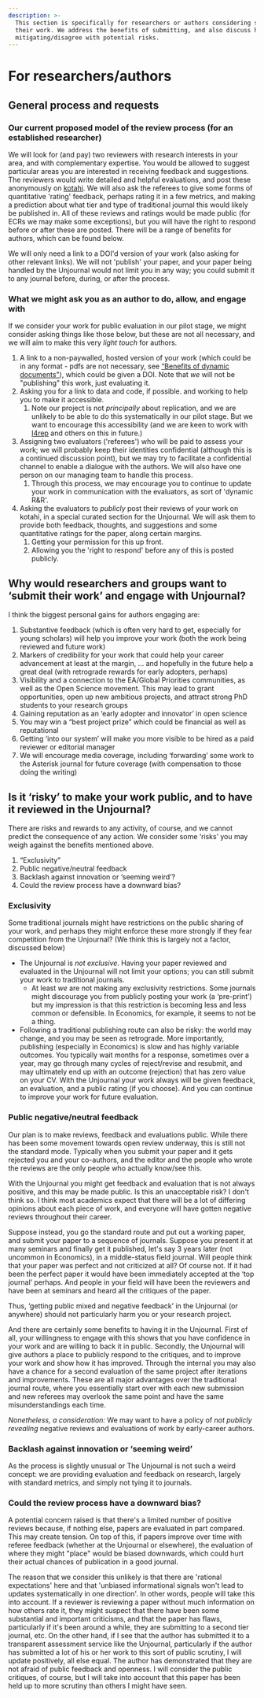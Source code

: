 ```yaml
---
description: >-
  This section is specifically for researchers or authors considering submitting
  their work. We address the benefits of submitting, and also discuss how we are
  mitigating/disagree with potential risks.
---
```


# For researchers/authors

## General process and requests

### Our current proposed model of the review process (for an established researcher)

We will look for (and pay) two reviewers with research interests in your area, and with complementary expertise. You would be allowed to suggest particular areas you are interested in receiving feedback and suggestions. The reviewers would write detailed and helpful evaluations, and post these anonymously on [kotahi](https://kotahi.community). We will also ask the referees to give some forms of quantitative 'rating' feedback, perhaps rating it in a few metrics, and making a prediction about what tier and type of traditional journal this would likely be published in. All of these reviews and ratings would be made public (for ECRs we may make some exceptions), but you will have the right to respond before or after these are posted. There will be a range of benefits for authors, which can be found below.

We will only need a link to a DOI'd version of your work (also asking for other relevant links). We will not 'publish' your paper, and your paper being handled by the Unjournal would not limit you in any way; you could submit it to any journal before, during, or after the process.

### What we **might ask you as an author to do, allow, and engage with**&#x20;

If we consider your work for public evaluation in our pilot stage, we might consider asking things like those below, but these are not all necessary, and we will aim to make this very _light touch_ for authors.&#x20;

1. A link to a non-paywalled, hosted version of your work (which could be in any format - pdfs are not necessary, see [“Benefits of dynamic documents"](https://effective-giving-marketing.gitbook.io/unjournal-x-ea-and-global-priorities-research/key-issues-explanations-faq/benefits-and-features/benefits-of-dynamic-documents)), which could be given a DOI. Note that _we_ will not be "publishing" this work, just evaluating it.&#x20;
2. Asking you for a link to data and code, if possible. and working to help you to make it accessible.&#x20;
   1. Note our project is not _principally_ about replication, and we are unlikely to be able to do this systematically in our pilot stage. But we want to encourage this accessibility (and we are keen to work with [I4rep](https://i4replication.org/people.html) and others on this in future.)&#x20;
3. Assigning two evaluators ('referees') who will be paid to assess your work; we will probably keep their identities confidential (although this is a continued discussion point), but we may try to facilitate a confidential channel to enable a dialogue with the authors. We will also have one person on our managing team to handle this process.&#x20;
   1. Through this process, we may encourage you to continue to update your work in communication with the evaluators, as sort of 'dynamic R\&R'.&#x20;
4. Asking the evaluators to _publicly_ post their reviews of your work on kotahi, in a special curated section for the Unjournal. We will ask them to provide both feedback, thoughts, and suggestions and some quantitative ratings for the paper, along certain margins.
   1. Getting your permission for this up front.&#x20;
   2. Allowing you the 'right to respond' before any of this is posted publicly.

## **Why would researchers and groups want to ‘submit their work’ and engage with Unjournal?**&#x20;

I think the biggest personal gains for authors engaging are:&#x20;

1. Substantive feedback (which is often very hard to get, especially for young scholars) will help you improve your work (both the work being reviewed and future work)&#x20;
2. Markers of credibility for your work that could help your career advancement at least at the margin, … and hopefully in the future help a great deal (with retrograde rewards for early adopters, perhaps)&#x20;
3. Visibility and a connection to the EA/Global Priorities communities, as well as the Open Science movement. This may lead to grant opportunities, open up new ambitious projects, and attract strong PhD students to your research groups
4. Gaining reputation as an ‘early adopter and innovator’ in open science&#x20;
5. You may win a “best project prize” which could be financial as well as reputational
6. Getting ‘into our system’ will make you more visible to be hired as a paid reviewer or editorial manager&#x20;
7. We will encourage media coverage, including ‘forwarding’ some work to the Asterisk journal for future coverage (with compensation to those doing the writing)

## **Is it ‘risky’ to make your work public, and to have it reviewed in the Unjournal?**&#x20;

There are risks and rewards to any activity, of course, and we cannot predict the consequence of any action. We consider some ‘risks’ you may weigh against the benefits mentioned above.

1. “Exclusivity”
2. Public negative/neutral feedback
3. Backlash against innovation or ‘seeming weird’?
4. Could the review process have a downward bias?

### **Exclusivity**&#x20;

Some traditional journals might have restrictions on the public sharing of your work, and perhaps they might enforce these more strongly if they fear competition from the Unjournal? (We think this is largely not a factor, discussed below)

* The Unjournal is _not exclusive_. Having your paper reviewed and evaluated in the Unjournal will not limit your options; you can still submit your work to traditional journals.
  * At least _we_ are not making any exclusivity restrictions. Some journals might discourage you from publicly posting your work (a ‘pre-print’) but my impression is that this restriction is becoming less and less common or defensible. In Economics, for example, it seems to not be a thing.&#x20;
* Following a traditional publishing route can also be risky: the world may change, and you may be seen as retrograde. More importantly, publishing (especially in Economics) is slow and has highly variable outcomes. You typically wait months for a response, sometimes over a year, may go through many cycles of reject/revise and resubmit, and may ultimately end up with an outcome (rejection) that has zero value on your CV. With the Unjournal your work always will be given feedback, an evaluation, and a public rating (if you choose). And you can continue to improve your work for future evaluation.

### **Public negative/neutral feedback**

Our plan is to make reviews, feedback and evaluations public. While there has been some movement towards open review underway, this is still not the standard mode. Typically when you submit your paper and it gets rejected you and your co-authors, and the editor and the people who wrote the reviews are the only people who actually know/see this.

With the Unjournal you might get feedback and evaluation that is not always positive, and this may be made public. Is this an unacceptable risk? I don't think so. I think most academics expect that there will be a lot of differing opinions about each piece of work, and everyone will have gotten negative reviews throughout their career.

Suppose instead, you go the standard route and put out a working paper, and submit your paper to a sequence of journals. Suppose you present it at many seminars and finally get it published, let's say 3 years later (not uncommon in Economics), in a middle-status field journal. Will people think that your paper was perfect and not criticized at all? Of course not. If it had been the perfect paper it would have been immediately accepted at the ‘top journal’ perhaps. And people in your field will have been the reviewers and have been at seminars and heard all the critiques of the paper.

Thus, ‘getting public mixed and negative feedback’ in the Unjournal (or anywhere) should not particularly harm you or your research project.

And there are certainly some benefits to having it in the Unjournal. First of all, your willingness to engage with this shows that you have confidence in your work and are willing to back it in public. Secondly, the Unjournal will give authors a place to publicly respond to the critiques, and to improve your work and show how it has improved. Through the internal you may also have a chance for a second evaluation of the same project after iterations and improvements. These are all major advantages over the traditional journal route, where you essentially start over with each new submission and new referees may overlook the same point and have the same misunderstandings each time.

_Nonetheless, a consideration:_ We may want to have a policy of _not publicly revealing_ negative reviews and evaluations of work by early-career authors.

### **Backlash against innovation or ‘seeming weird’**

As the process is slightly unusual or The Unjournal is not such a weird concept: we are providing evaluation and feedback on research, largely with standard metrics, and simply not tying it to journals.

### **Could the review process have a downward bias?**

A potential concern raised is that there's a limited number of positive reviews because, if nothing else, papers are evaluated in part compared. This may create tension. On top of this, if papers improve over time with referee feedback (whether at the Unjournal or elsewhere), the evaluation of where they might "place" would be biased downwards, which could hurt their actual chances of publication in a good journal.

The reason that we consider this unlikely is that there are 'rational expectations' here and that 'unbiased informational signals won't lead to updates systematically in one direction'. In other words, people will take this into account. If a reviewer is reviewing a paper without much information on how others rate it, they might suspect that there have been some substantial and important criticisms, and that the paper has flaws, particularly if it's been around a while, they are submitting to a second tier journal, etc. On the other hand, if I see that the author has submitted it to a transparent assessment service like the Unjournal, particularly if the author has submitted a lot of his or her work to this sort of public scrutiny, I will update positively, all else equal. The author has demonstrated that they are not afraid of public feedback and openness. I will consider the public critiques, of course, but I will take into account that this paper has been held up to more scrutiny than others I might have seen.
